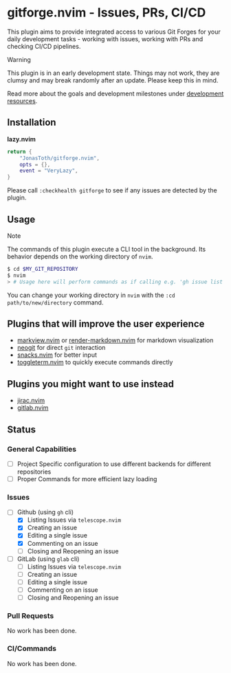 # gitforge.nvim - Issues, PRs, CI/CD

This plugin aims to provide integrated access to various Git Forges for your daily development
tasks - working with issues, working with PRs and checking CI/CD pipelines.

> [!WARNING]
> This plugin is in an early development state. Things may not work, they are clumsy and may break
> randomly after an update.
> Please keep this in mind.

Read more about the goals and development milestones under [development resources](development_resources/README.md).

## Installation

**lazy.nvim**
<detail>
```lua
return {
    "JonasToth/gitforge.nvim",
    opts = {},
    event = "VeryLazy",
}
```
</detail>

Please call `:checkhealth gitforge` to see if any issues are detected by the plugin.

## Usage

> [!NOTE]
> The commands of this plugin execute a CLI tool in the background. Its behavior depends on the working
> directory of `nvim`.
> ```bash
> $ cd $MY_GIT_REPOSITORY
> $ nvim
> > # Usage here will perform commands as if calling e.g. 'gh issue list' directly
> ```
> You can change your working directory in `nvim` with the `:cd path/to/new/directory` command.

## Plugins that will improve the user experience

- [markview.nvim](https://github.com/OXY2DEV/markview.nvim) or [render-markdown.nvim](https://github.com/MeanderingProgrammer/render-markdown.nvim) for markdown visualization
- [neogit](https://github.com/NeogitOrg/neogit) for direct `git` interaction
- [snacks.nvim](https://github.com/folke/snacks.nvim) for better input
- [toggleterm.nvim](https://github.com/akinsho/toggleterm.nvim) to quickly execute commands directly

## Plugins you might want to use instead

- [jirac.nvim](https://github.com/janBorowy/jirac.nvim)
- [gitlab.nvim](https://github.com/harrisoncramer/gitlab.nvim)

## Status

### General Capabilities

- [ ] Project Specific configuration to use different backends for different repositories
- [ ] Proper Commands for more efficient lazy loading

### Issues

- [ ] Github (using `gh` cli)
    - [x] Listing Issues via `telescope.nvim`
    - [x] Creating an issue
    - [x] Editing a single issue
    - [x] Commenting on an issue
    - [ ] Closing and Reopening an issue
- [ ] GitLab (using `glab` cli)
    - [ ] Listing Issues via `telescope.nvim`
    - [ ] Creating an issue
    - [ ] Editing a single issue
    - [ ] Commenting on an issue
    - [ ] Closing and Reopening an issue

### Pull Requests

No work has been done.

### CI/Commands

No work has been done.
